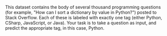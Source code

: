 This dataset contains the body of several thousand programming questions (for example, "How can I sort a dictionary by value in Python?") posted to Stack Overflow. Each of these is labeled with exactly one tag (either Python, CSharp, JavaScript, or Java). Your task is to take a question as input, and predict the appropriate tag, in this case, Python.
